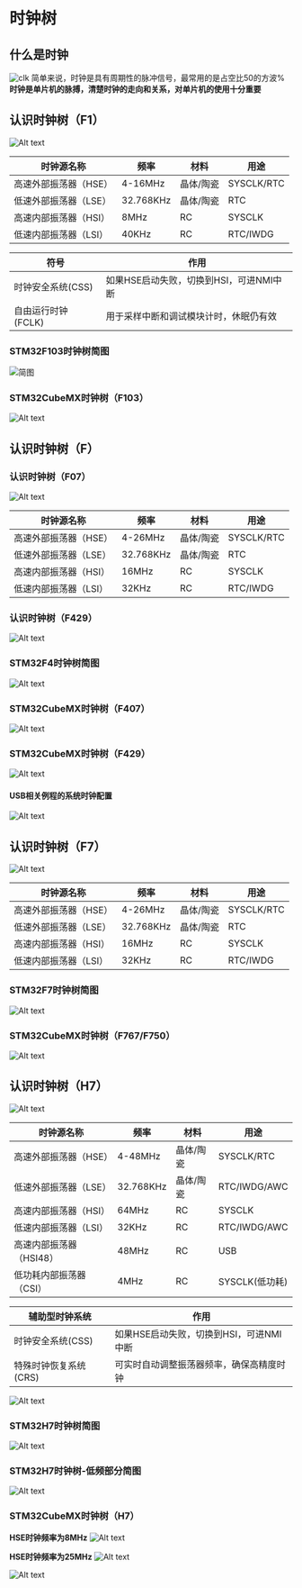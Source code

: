 # 时钟树

## 什么是时钟

![clk](images\CLK\image.png)
简单来说，时钟是具有周期性的脉冲信号，最常用的是占空比50的方波%
**时钟是单片机的脉搏，清楚时钟的走向和关系，对单片机的使用十分重要**

## 认识时钟树（F1）

![Alt text](images\CLK\image-1.png)

|时钟源名称|频率|材料|用途|
|---|---|---|---|
|高速外部振荡器（HSE）|4-16MHz|晶体/陶瓷|SYSCLK/RTC|
|低速外部振荡器（LSE）|32.768KHz|晶体/陶瓷|RTC|
|高速内部振荡器（HSI）|8MHz|RC|SYSCLK|
|低速内部振荡器（LSI）|40KHz|RC|RTC/IWDG|

|符号|作用|
|---|---|
|时钟安全系统(CSS)|如果HSE启动失败，切换到HSI，可进NMI中断|
|自由运行时钟(FCLK)|用于采样中断和调试模块计时，休眠仍有效|

### STM32F103时钟树简图

![简图](images\CLK\image-2.png)

### STM32CubeMX时钟树（F103）

![Alt text](images\CLK\image-3.png)

## 认识时钟树（F）

### 认识时钟树（F07）

![Alt text](images\CLK\image-4.png)

|时钟源名称|频率|材料|用途|
|---|---|---|---|
|高速外部振荡器（HSE）|4-26MHz|晶体/陶瓷|SYSCLK/RTC|
|低速外部振荡器（LSE）|32.768KHz|晶体/陶瓷|RTC|
|高速内部振荡器（HSI）|16MHz|RC|SYSCLK|
|低速内部振荡器（LSI）|32KHz|RC|RTC/IWDG|

### 认识时钟树（F429）

![Alt text](images\CLK\image-5.png)

### STM32F4时钟树简图

![Alt text](images\CLK\image-6.png)

### STM32CubeMX时钟树（F407）

![Alt text](images\CLK\image-7.png)

### STM32CubeMX时钟树（F429）

![Alt text](images\CLK\image-8.png)

#### USB相关例程的系统时钟配置

![Alt text](images\CLK\image-9.png)

## 认识时钟树（F7）

![Alt text](images\CLK\image-10.png)

|时钟源名称|频率|材料|用途|
|---|---|---|---|
|高速外部振荡器（HSE）|4-26MHz|晶体/陶瓷|SYSCLK/RTC|
|低速外部振荡器（LSE）|32.768KHz|晶体/陶瓷|RTC|
|高速内部振荡器（HSI）|16MHz|RC|SYSCLK|
|低速内部振荡器（LSI）|32KHz|RC|RTC/IWDG|

### STM32F7时钟树简图

![Alt text](images\CLK\image-11.png)

### STM32CubeMX时钟树（F767/F750）

![Alt text](images\CLK\image-12.png)

## 认识时钟树（H7）

![Alt text](images\CLK\image-13.png)

|时钟源名称|频率|材料|用途|
|---|---|---|---|
|高速外部振荡器（HSE）|4-48MHz|晶体/陶瓷|SYSCLK/RTC|
|低速外部振荡器（LSE）|32.768KHz|晶体/陶瓷|RTC/IWDG/AWC|
|高速内部振荡器（HSI）|64MHz|RC|SYSCLK|
|低速内部振荡器（LSI）|32KHz|RC|RTC/IWDG/AWC|
|高速内部振荡器（HSI48）|48MHz|RC|USB|
|低功耗内部振荡器（CSI）|4MHz|RC|SYSCLK(低功耗)|

|辅助型时钟系统|作用|
|---|---|
|时钟安全系统(CSS)|如果HSE启动失败，切换到HSI，可进NMI中断|
|特殊时钟恢复系统(CRS)|可实时自动调整振荡器频率，确保高精度时钟|

![Alt text](images\CLK\image-14.png)

### STM32H7时钟树简图

![Alt text](images\CLK\image-15.png)

### STM32H7时钟树-低频部分简图

![Alt text](images\CLK\image-16.png)

### STM32CubeMX时钟树（H7）

**HSE时钟频率为8MHz**
![Alt text](images\CLK\image-17.png)

**HSE时钟频率为25MHz**
![Alt text](images\CLK\image-18.png)

![Alt text](images\CLK\image-19.png)

